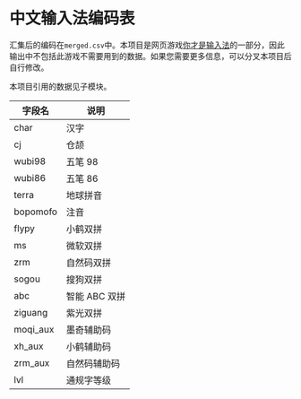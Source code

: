 # 中文输入法编码表

汇集后的编码在`merged.csv`中。本项目是网页游戏[你才是输入法](https://urime.rika.link/)的一部分，因此输出中不包括此游戏不需要用到的数据。如果您需要更多信息，可以分叉本项目后自行修改。

本项目引用的数据见子模块。

| 字段名   | 说明          |
| -------- | ------------- |
| char     | 汉字          |
| cj       | 仓颉          |
| wubi98   | 五笔 98       |
| wubi86   | 五笔 86       |
| terra    | 地球拼音      |
| bopomofo | 注音          |
| flypy    | 小鹤双拼      |
| ms       | 微软双拼      |
| zrm      | 自然码双拼    |
| sogou    | 搜狗双拼      |
| abc      | 智能 ABC 双拼 |
| ziguang  | 紫光双拼      |
| moqi_aux | 墨奇辅助码    |
| xh_aux   | 小鹤辅助码    |
| zrm_aux  | 自然码辅助码  |
| lvl      | 通规字等级    |
